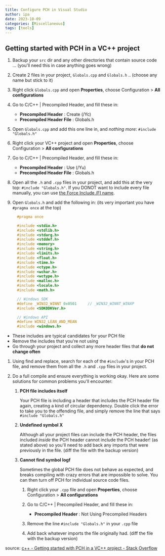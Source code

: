 ```yaml
---
title: Configure PCH in Visual Studio
author: ipa
date: 2023-10-09
categories: [Miscellaneous]
tags: [tools]
---
```


## Getting started with PCH in a VC++ project

1. Backup your `src` dir and any other directories that contain source code ... (you'll need this in case anything goes wrong)

2. Create 2 files in your project, `Globals.cpp` and `Globals.h` .. (choose any name but stick to it)

3. Right click `Globals.cpp` and open **Properties**, choose Configuration > **All configurations**

4. Go to C/C++ | Precompiled Header, and fill these in:

   - **Precompiled Header** : Create (/Yc)
   - **Precompiled Header File** : Globals.h

5. Open `Globals.cpp` and add this one line in, and *nothing more*: `#include "Globals.h"`

6. Right click your VC++ project and open **Properties**, choose Configuration > **All configurations**

7. Go to C/C++ | Precompiled Header, and fill these in:

   - **Precompiled Header** : Use (/Yu)
   - **Precompiled Header File** : Globals.h

8. Open all the `.h` and `.cpp` files in your project, and add this at the very top: `#include "Globals.h"`. If you DONOT want to include every file manually, you can use [the Force Include /FI name](https://stackoverflow.com/questions/41803417/how-to-include-an-header-automatically-in-all-cpp-files-in-visual-studio/41803602#41803602).

9. Open `Globals.h` and add the following in: (its very important you have `#pragma once` at the top)

   ```cpp
     #pragma once
   
     #include <stdio.h>
     #include <stdlib.h>
     #include <stdarg.h>
     #include <stddef.h>
     #include <memory>
     #include <string.h>
     #include <limits.h>
     #include <float.h>
     #include <time.h>
     #include <ctype.h>
     #include <wchar.h>
     #include <wctype.h>
     #include <malloc.h>
     #include <locale.h>
     #include <math.h>
   
     // Windows SDK
     #define _WIN32_WINNT 0x0501     // _WIN32_WINNT_WINXP
     #include <SDKDDKVer.h>
   
     // Windows API
     #define WIN32_LEAN_AND_MEAN
     #include <windows.h>
   ```

- These includes are typical candidates for your PCH file
- Remove the includes that you're not using
- Go through your project and collect any more header files that **do not change often**

1. Using find and replace, search for each of the `#include`'s in your PCH file, and remove them from all the `.h` and `.cpp` files in your project.

2. Do a full compile and ensure everything is working okay. Here are some solutions for common problems you'll encounter:

   1. **PCH file includes itself**

      Your PCH file is including a header that includes the PCH header file again, creating a kind of circular dependency. Double click the error to take you to the offending file, and simply remove the line that says `#include "Globals.h"`

   2. **Undefined symbol X**
   
      Although all your project files can include the PCH header, the files included *inside* the PCH header cannot include the PCH header! (as stated above) so you'll need to add back any imports that were previously in the file. (diff the file with the backup version)
   
   3. **Cannot find symbol logf**
   
      Sometimes the global PCH file does not behave as expected, and breaks compiling with crazy errors that are impossible to solve. You can then turn off PCH for individual source code files.
   
      1. Right click your `.cpp` file and open **Properties**, choose Configuration > **All configurations**
   
      2. Go to C/C++ | Precompiled Header, and fill these in:
         - **Precompiled Header** : Not Using Precompiled Headers
   
      3. Remove the line `#include "Globals.h"` in your `.cpp` file
   
      4. Add back whatever imports the file originally had. (diff the file with the backup version)

source: [c++ - Getting started with PCH in a VC++ project - Stack Overflow](https://stackoverflow.com/a/16746939)
